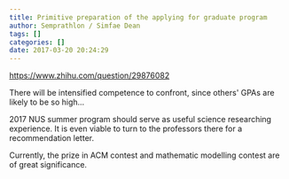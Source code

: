 ```yaml
---
title: Primitive preparation of the applying for graduate program
author: Semprathlon / Simfae Dean
tags: []
categories: []
date: 2017-03-20 20:24:29
---
```

https://www.zhihu.com/question/29876082

There will be intensified competence to confront, since others' GPAs are likely to be so high...

2017 NUS summer program should serve as useful science researching experience. It is even viable to turn to the professors there for a recommendation letter.

Currently, the prize in ACM contest and mathematic modelling contest are of great significance.
